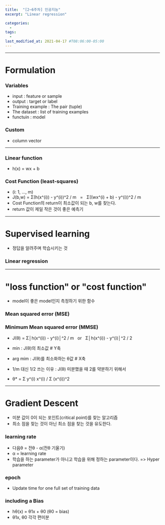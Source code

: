 ```yaml
---
title:  "[2~6주차] 인공지능"
excerpt: "Linear regression"

categories:
  - 
tags:
  - 
last_modified_at: 2021-04-17 #T08:06:00-05:00
---
```


---
# Formulation
### Variables
- input : feature or sample
- output : target or label
- Training example : The pair (tuple)
- The dataset : list of training examples
- functuin : model

### Custom
- column vector

---
### Linear function
- h(x) = wx + b

### Cost Function (least-squares)
- (i: 1, ..., m)
- J(b,w) = Σ(h(x^(i)) - y^(i))^2 / m &nbsp; = &nbsp; Σ((wx^(i) + b) - y^(i))^2 / m
- Cost Function의 return이 최소값이 되는 b, w를 찾는다.
- return 값이 제일 작은 것이 좋은 예측기

---
# Supervised learning
- 정답을 알려주며 학습시키는 것
### Linear regression

---
# "loss function" or "cost function"
- model이 좋은 model인지 측정하기 위한 함수

### Mean squared error (MSE)
### Minimum Mean squared error (MMSE)
- J(θ) = Σ│h(x^(i)) - y^(i)│^2 / m &nbsp; or &nbsp; Σ│h(x^(i)) - y^(i)│^2 / 2
- min : J(θ)의 최소값 # Y축
- arg mim : J(θ)를 최소화하는 θ값 # X축
- 1/m 대신 1/2 쓰는 이유 : J(θ) 미분했을 때 2를 약분하기 위해서

- θ* = Σ y^(i) x^(i) / Σ (x^(i))^2

---
# Gradient Descent
- 미분 값이 0이 되는 포인트(critical point)를 찾는 알고리즘
- 최소 점을 찾는 것이 아닌 최소 점을 찾는 것을 유도한다.

### learning rate
- 다음θ = 전θ - α(전θ 기울기)
- α = learning rate
- 학습을 하는 parameter가 아니고 학습을 위해 정하는 parameter이다. => Hyper parameter

### epoch
- Update time for one full set of training data

### including a Bias
- hθ(x) = θ1x + θ0 (θ0 = bias)
- θ1x, θ0 각각 편미분